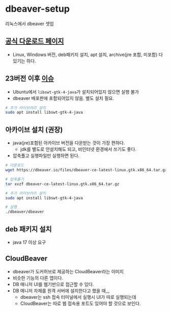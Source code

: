 # dbeaver-setup

리눅스에서 dbeaver 셋업

## [공식 다운로드 페이지](https://dbeaver.io/download/)

- Linux, Windows 버전, deb패키지 설치, apt 설치, archive(jre 포함, 미포함) 다 있기는 하다.

## 23버전 이후 [이슈](https://github.com/dbeaver/dbeaver/issues/19783)

- Ubuntu에서 `libswt-gtk-4-java`가 설치되어있지 않으면 실행 불가
- dbeaver 배포판에 포함되어있지 않음. 별도 설치 필요.

```sh
# 추가 라이브러리 설치
sudo apt install libswt-gtk-4-java
```

## 아카이브 설치 (권장)

- java(jre)포함된 아카이브 버전을 다운받는 것이 가장 편하다.
  - jdk를 별도로 안설치해도 되고, 비인터넷 환경에서 쓰기도 좋다.
- 압축풀고 실행파일만 실행하면 된다.

```sh
# 다운로드
wget https://dbeaver.io/files/dbeaver-ce-latest-linux.gtk.x86_64.tar.gz

# 압축풀기
tar xvzf dbeaver-ce-latest-linux.gtk.x86_64.tar.gz

# 추가 라이브러리 설치 
sudo apt install libswt-gtk-4-java

# 실행
./dbeaver/dbeaver
```

## deb 패키지 설치

- java 17 이상 요구

## CloudBeaver

- dbeaver가 도커허브로 제공하는 CloudBeaver라는 이미지
- 비슷한 기능의 다른 앱이다.
- DB 매니저 UI를 웹기반으로 접근할 수 있다.
- DB 매니저 자체를 원격 서버에 설치한다고 했을 때,,,
  - dbeaver는 ssh 접속 터미널에서 실행시 UI가 따로 실행되는데
  - CloudBeaver는 따로 웹 접속용 포트도 있어야 할 것으로 보인다.
